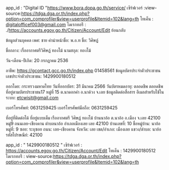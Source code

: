  app_id : "Digital ID "https://www.bora.dopa.go.th/service/
          เซิร์ฟเวอร์ :view-source:https://tdga.dga.or.th/index.php?option=com_comprofiler&view=userprofile&Itemid=102&lang=th
          โทเค็น : digitalofficef003@gmail.com 
          ไดเรกทอรี : ./https://accounts.egov.go.th/Citizen/Account/Edit
 ย้อนกลับ

ข้อมูลส่วนบุคคล
เพศ: 
ชาย
คำนำหน้าชื่อ: 
พ.อ.ท
ชื่อ: 
วิศิษฎ์
 
ชื่อกลาง: 
เรื่ออากาศตรีวิศิษฎ์ ทองโม้
นามสกุล: 
ทองโม้
 
วัน-เดือน-ปีเกิด: 
20 กรกฎาคม 2536
 
อาชีพ: 
https://gcontact.gcc.go.th/index.php 01458561
ข้อมูลบัตรประจำตัวประชาชน
เลขประจำตัวประชาชน: 
1429900180512
 
ออกโดย: 
กระทรวงมหาดไทย
วันที่ออกบัตร: 
31 มีนาคม 2566
วันบัตรหมดอายุ: 
ตลอดชีพ
  ตลอดชีพ
ที่อยู่ตามบัตรประชาชน17 หมู่ที่ 15 ต.นาดอกคำ อ.นาด้วง จ.เลย 
ข้อมูลติดต่อสื่อสาร
อีเมลสำหรับใช้ในระบบ: 
etcwisit@gmail.com
 
เบอร์โทรศัพท์: 
0631259425
เบอร์โทรศัพท์มือถือ: 
0631259425
 
ที่อยู่ที่ติดต่อได้
ที่อยู่แบบเต็ม  เรืออากศตรี วิศิษฎ์ ทองโม้ บ้านนาอ้อ ต.นาอ้อ อ.เมือง จ.เลย 42100 หมู่9 ถนนเลย-เชียงคาน ตำบลนาอ้อ อำเภอเมืองเลย เลย 42100
บ้านเลขที่: 
10
ชื่อหมู่บ้าน: 
นาอ้อ
หมู่ที่: 
9
ซอย: 
ระบุซอย
ถนน: 
เลย-เชียงคาน
จังหวัด: 
เลย
เขต/อำเภอ: 
เมืองเลย
แขวง/ตำบล: 
นาอ้อ
รหัสไปรษณีย์: 
42100

 app_id : " 1429900180512 "
          เซิร์ฟเวอร์ : https://accounts.egov.go.th/Citizen/Account/Edit
          โทเค็น : 1429900180512
          ไดเรกทอรี : view-source:https://tdga.dga.or.th/index.php?option=com_comprofiler&view=userprofile&Itemid=102&lang=th
